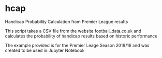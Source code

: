 # hcap
Handicap Probability Calculation from Premier League results 


This script takes a CSV file from the website football_data.co.uk and calculates the probability of handicap results based on historic performance

The example provided is for the Premier Leage Season 2018/19 and was created to be used in Jupyter Notebook
